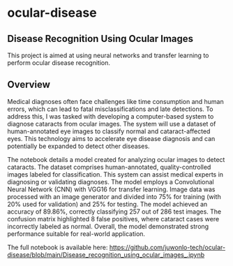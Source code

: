 # ocular-disease
## Disease Recognition Using Ocular Images 
This project is aimed at using neural networks and transfer learning to perform ocular disease recognition.


## Overview
Medical diagnoses often face challenges like time consumption and human errors, which can lead to fatal misclassifications and late detections. To address this, I was tasked with developing a computer-based system to diagnose cataracts from ocular images. The system will use a dataset of human-annotated eye images to classify normal and cataract-affected eyes. This technology aims to accelerate eye disease diagnosis and can potentially be expanded to detect other diseases.

The notebook details a model created for analyzing ocular images to detect cataracts. The dataset comprises human-annotated, quality-controlled images labeled for classification. This system can assist medical experts in diagnosing or validating diagnoses. The model employs a Convolutional Neural Network (CNN) with VGG16 for transfer learning. Image data was processed with an image generator and divided into 75% for training (with 20% used for validation) and 25% for testing. The model achieved an accuracy of 89.86%, correctly classifying 257 out of 286 test images. The confusion matrix highlighted 8 false positives, where cataract cases were incorrectly labeled as normal. Overall, the model demonstrated strong performance suitable for real-world application.


The full notebook is available here: https://github.com/juwonlo-tech/ocular-disease/blob/main/Disease_recognition_using_ocular_images_.ipynb




